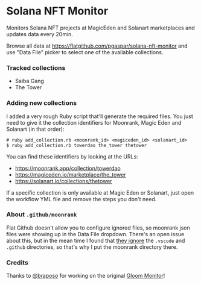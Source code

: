 # Solana NFT Monitor

Monitors Solana NFT projects at MagicEden and Solanart marketplaces and updates data every 20min.

Browse all data at https://flatgithub.com/pgaspar/solana-nft-monitor and use "Data File" picker to select one of the available collections.

### Tracked collections

* Saiba Gang
* The Tower

### Adding new collections

I added a very rough Ruby script that'll generate the required files. You just need to give it the collection identifiers for Moonrank, Magic Eden and Solanart (in that order):

```shell
# ruby add_collection.rb <moonrank_id> <magiceden_id> <solanart_id>
$ ruby add_collection.rb towerdao the_tower thetower
```

You can find these identifiers by looking at the URLs:

* https://moonrank.app/collection/towerdao
* https://magiceden.io/marketplace/the_tower
* https://solanart.io/collections/thetower

If a specific collection is only available at Magic Eden or Solanart, just open the workflow YML file and remove the steps you don't need.

### About `.github/moonrank`

Flat Github doesn't allow you to configure ignored files, so moonrank json files were showing up in the Data File dropdown. There's an open issue about this, but in the mean time I found that [they ignore](https://github.com/githubocto/flat-viewer/blob/main/src/api/index.ts#L49) the `.vscode` and `.github` directories, so that's why I put the moonrank directory there.

### Credits

Thanks to [@braposo](https://github.com/braposo) for working on the original [Gloom Monitor](https://github.com/braposo/gloom-monitor)!
